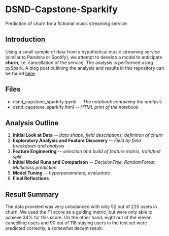 # DSND-Capstone-Sparkify
Prediction of churn for a fictional music streaming service.

## Introduction
Using a small sample of data from a hypothetical music streaming service (similar to Pandora or Spotify), we attempt to develop a model to anticipate **churn**, i.e. cancellation of the service. The analysis is performed using pySpark. A blog post outlining the analysis and results in this repository can be found [here](https://medium.com/@jaalfordii/predicting-churn-for-sparkify-75c862e3e286).

## Files
  * dsnd_capstone_sparkify.ipynb -- *The notebook containing the analysis*
  * dsnd_capstone_sparkify.html  -- *HTML print of the notebook*
  
## Analysis Outline
  1. **Initial Look at Data** -- *data shape, field descriptions, definition of churn*
  2. **Exploratory Analysis and Feature Discovery** -- *Field by field breakdown and analysis*
  3. **Feature Engineering** -- *selection and build of feature matrix, train/test split*
  4. **Initial Model Runs and Comparison** -- *DecisionTree, RandomForest, Multiclass prediction*
  5. **Model Tuning** -- *hyperparameters, evaluators* 
  6. **Final Reflections**
  
## Result Summary
  The data provided was very unbalanced with only 52 out of 225 users in churn. We used the F1 score as a guiding
  metric, but were only able to achieve 34% for this score. On the other hand, eight out of the eleven cancelling users
  and 90 out of 118 staying users in the test set were predicted correctly, a somewhat decent result.  
